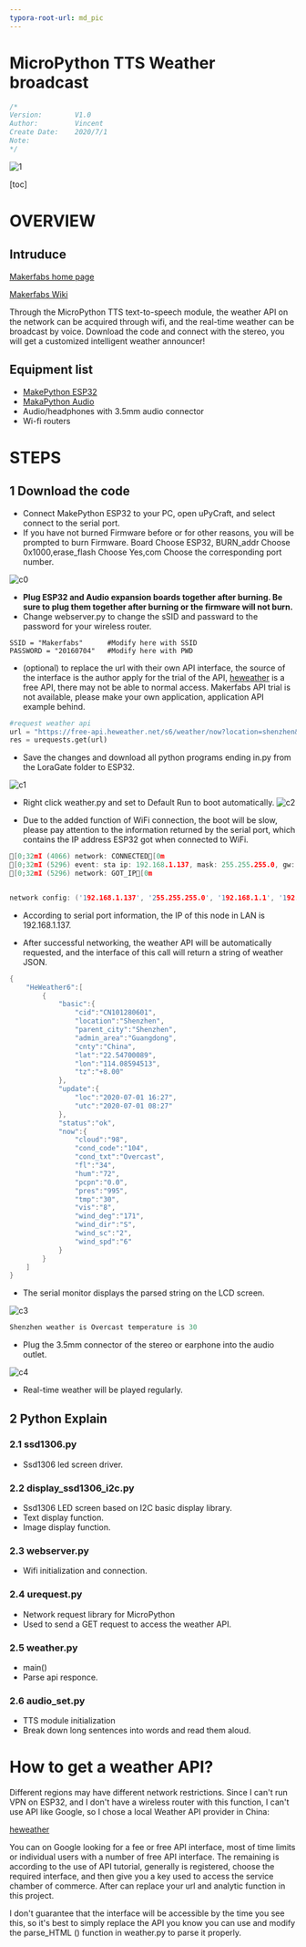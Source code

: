 ```yaml
---
typora-root-url: md_pic
---
```


# MicroPython TTS Weather broadcast

```c++
/*
Version:		V1.0
Author:			Vincent
Create Date:	2020/7/1
Note:
*/
```

![1](https://github.com/Makerfabs/Project_TTS-Weather-Broadcast/tree/master/md_pic/1.JPG)

[toc]



# OVERVIEW

## Intruduce

[Makerfabs home page](https://www.makerfabs.com/)

[Makerfabs Wiki](https://makerfabs.com/wiki/index.php?title=Main_Page)

Through the MicroPython TTS text-to-speech module, the weather API on the network can be acquired through wifi, and the real-time weather can be broadcast by voice. Download the code and connect with the stereo, you will get a customized intelligent weather announcer!


## Equipment list

- [MakePython ESP32](https://www.makerfabs.com/wiki/index.php?title=MakePython_ESP32)
- [MakaPython Audio](https://www.makerfabs.com/wiki/index.php?title=MakaPython_Audio)
- Audio/headphones with 3.5mm audio connector
- Wi-fi routers

# STEPS

## 1 Download the code

- Connect MakePython ESP32 to your PC, open uPyCraft, and select connect to the serial port.
- If you have not burned Firmware before or for other reasons, you will be prompted to burn Firmware. Board Choose ESP32, BURN_addr Choose 0x1000,erase_flash Choose Yes,com Choose the corresponding port number.

![c0](https://github.com/Makerfabs/Project_TTS-Weather-Broadcast/tree/master/md_pic/c0.png)

- **Plug ESP32 and Audio expansion boards together after burning. Be sure to plug them together after burning or the firmware will not burn.** 
- Change webserver.py to change the sSID and passward to the password for your wireless router.


```pyth
SSID = "Makerfabs"      #Modify here with SSID
PASSWORD = "20160704"   #Modify here with PWD
```

- (optional) to replace the url with their own API interface, the source of the interface is the author apply for the trial of the API, [heweather](https://www.heweather.com/) is a free API, there may not be able to normal access. Makerfabs API trial is not available, please make your own application, application API example behind.

```python
#request weather api
url = "https://free-api.heweather.net/s6/weather/now?location=shenzhen&key=2d63e6d9a95c4e8f8d3f65d0b5bcdf7f&lang=en"
res = urequests.get(url)
```

- Save the changes and download all python programs ending in.py from the LoraGate folder to ESP32.

![c1](https://github.com/Makerfabs/Project_TTS-Weather-Broadcast/tree/master/md_pic/c1.png)

- Right click weather.py and set to Default Run to boot automatically.
![c2](https://github.com/Makerfabs/Project_TTS-Weather-Broadcast/tree/master/md_pic/c2.png)

- Due to the added function of WiFi connection, the boot will be slow, please pay attention to the information returned by the serial port, which contains the IP address ESP32 got when connected to WiFi.

```c++
[0;32mI (4066) network: CONNECTED[0m
[0;32mI (5296) event: sta ip: 192.168.1.137, mask: 255.255.255.0, gw: 192.168.1.1[0m
[0;32mI (5296) network: GOT_IP[0m


network config: ('192.168.1.137', '255.255.255.0', '192.168.1.1', '192.168.1.1')
```

- According to serial port information, the IP of this node in LAN is 192.168.1.137.

- After successful networking, the weather API will be automatically requested, and the interface of this call will return a string of weather JSON.

```c++
{
    "HeWeather6":[
        {
            "basic":{
                "cid":"CN101280601",
                "location":"Shenzhen",
                "parent_city":"Shenzhen",
                "admin_area":"Guangdong",
                "cnty":"China",
                "lat":"22.54700089",
                "lon":"114.08594513",
                "tz":"+8.00"
            },
            "update":{
                "loc":"2020-07-01 16:27",
                "utc":"2020-07-01 08:27"
            },
            "status":"ok",
            "now":{
                "cloud":"98",
                "cond_code":"104",
                "cond_txt":"Overcast",
                "fl":"34",
                "hum":"72",
                "pcpn":"0.0",
                "pres":"995",
                "tmp":"30",
                "vis":"8",
                "wind_deg":"171",
                "wind_dir":"S",
                "wind_sc":"2",
                "wind_spd":"6"
            }
        }
    ]
}

```

- The serial monitor displays the parsed string on the LCD screen.

![c3](https://github.com/Makerfabs/Project_TTS-Weather-Broadcast/tree/master/md_pic/c3.JPG)

```c++
Shenzhen weather is Overcast temperature is 30
```

- Plug the 3.5mm connector of the stereo or earphone into the audio outlet.

![c4](https://github.com/Makerfabs/Project_TTS-Weather-Broadcast/tree/master/md_pic/c4.JPG)

- Real-time weather will be played regularly.

## 2 Python Explain

### 2.1 ssd1306.py

- Ssd1306 led screen driver.

### 2.2 display_ssd1306_i2c.py

- Ssd1306 LED screen based on I2C basic display library.
- Text display function.
- Image display function.

### 2.3 webserver.py

- Wifi initialization and connection.

### 2.4 urequest.py

- Network request library for MicroPython
- Used to send a GET request to access the weather API.

### 2.5 weather.py

- main()
- Parse api responce.

### 2.6 audio_set.py

- TTS module initialization
- Break down long sentences into words and read them aloud.

# How to get a weather API?

Different regions may have different network restrictions. Since I can't run VPN on ESP32, and I don't have a wireless router with this function, I can't use API like Google, so I chose a local Weather API provider in China:

[heweather](https://github.com/heweather)

You can on Google looking for a fee or free API interface, most of time limits or individual users with a number of free API interface. The remaining is according to the use of API tutorial, generally is registered, choose the required interface, and then give you a key used to access the service chamber of commerce. After can replace your url and analytic function in this project.

I don't guarantee that the interface will be accessible by the time you see this, so it's best to simply replace the API you know you can use and modify the parse_HTML () function in weather.py to parse it properly.